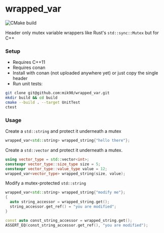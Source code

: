# wrapped_var
![CMake build](https://github.com/mik90/wrapped_var/workflows/CMake/badge.svg)

Header only mutex variable wrappers like Rust's `std::sync::Mutex` but for C++

### Setup
- Requires C++11
- Requires conan
- Install with conan (not uploaded anywhere yet) or just copy the single header
- Run unit tests:
```sh
git clone git@github.com:mik90/wrapped_var.git
mkdir build && cd build
cmake --build . --target UnitTest
ctest
```

### Usage
Create a `std::string` and protect it underneath a mutex
```cpp
wrapped_var<std::string> wrapped_string{"hello there"};
```

Create a `std::vector` and protect it underneath a mutex.
```cpp
using vector_type = std::vector<int>;
constexpr vector_type::size_type size = 5;
constexpr vector_type::value_type value = 12;
wrapped_var<vector_type> wrapped_string(size, value);
```

Modify a mutex-protected `std::string`
```cpp
wrapped_var<std::string> wrapped_string{"modify me"};
{
  auto string_accessor = wrapped_string.get();
  string_accessor.get_ref() = "you are modified";
}

const auto const_string_accessor = wrapped_string.get();
ASSERT_EQ(const_string_accessor.get_ref(), "you are modified");
```